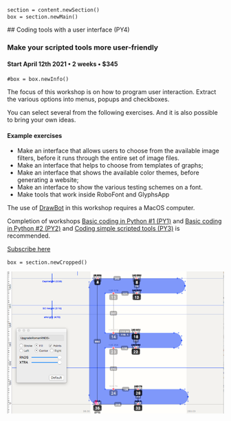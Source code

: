 <!-- PY4 -->

~~~
section = content.newSection()
box = section.newMain()
~~~
<a name="PY4"/>
## Coding tools with a user interface <span class="wcode">(PY4)</span>

### Make your scripted tools more user-friendly

<!--#### ==NOW RUNNING== Start November 11<span class="sup">th</span> 2020 • 2 weeks • $345-->

<!--
#### Start January 18<span class="sup">th</span> 2021 • 2 weeks • $345
-->

#### Start April 12<span class="sup">th</span> 2021 • 2 weeks • $345

~~~
#box = box.newInfo()
~~~

The focus of this workshop is on how to program user interaction. Extract the various options into menus, popups and checkboxes.

You can select several from the following exercises. And it is also possible to bring your own ideas.

#### Example exercises

* Make an interface that allows users to choose from the available image filters, before it runs through the entire set of image files.
* Make an interface that helps to choose from templates of graphs;
* Make an interface that shows the available color themes, before generating a website;
* Make an interface to show the various testing schemes on a font.
* Make tools that work inside RoboFont and GlyphsApp

The use of <a href="http://drawbot.com" target="external">DrawBot</a> in this workshop requires a MacOS computer.

Completion of workshops [Basic coding in Python #1 (PY1)](#PY1) and [Basic coding in Python #2 (PY2)](#PY2) and [Coding simple scripted tools (PY3)](#PY3) is recommended.

<a href="https://www.eventbrite.com/d/online/designdesign/?q=designdesign" target="external">Subscribe here</a>

~~~
box = section.newCropped()
~~~

![cover y=top](images/E-Upgrade.png)

